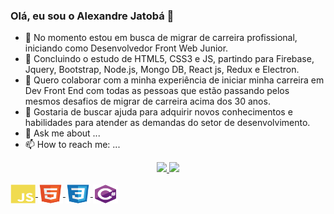 ### Olá, eu sou o Alexandre Jatobá 👋

- 🔭 No momento estou em busca de migrar de carreira profissional, iniciando como Desenvolvedor Front Web Junior.
- 🌱 Concluindo o estudo de HTML5, CSS3 e JS, partindo para Firebase, Jquery, Bootstrap, Node.js, Mongo DB, React js, Redux e Electron.
- 👯 Quero colaborar com a minha experiência de iniciar minha carreira em Dev Front End com todas as pessoas que estão passando pelos mesmos desafios de migrar de carreira acima dos 30 anos.
- 🤔 Gostaria de buscar ajuda para adquirir novos conhecimentos e habilidades para atender as demandas do setor de desenvolvimento.
- 💬 Ask me about ...
- 📫 How to reach me: ...

<div align="center">
  <a href="https://github.com/alexandrejs777">
  <img height="180em" src="https://github-readme-stats.vercel.app/api?username=alexandrejs777&show_icons=true&theme=merko&include_all_commits=true&count_private=true"/>
  <img height="180em" src="https://github-readme-stats.vercel.app/api/top-langs/?username=alexandrejs777&layout=compact&langs_count=7&theme=merko"/>
</div>
  
<div style="display: inline_block"><br>
  <img align="center" alt="ale-Js" height="30" width="40" src="https://raw.githubusercontent.com/devicons/devicon/master/icons/javascript/javascript-plain.svg">
  <img align="center" alt="ale-HTML" height="30" width="40" src="https://raw.githubusercontent.com/devicons/devicon/master/icons/html5/html5-original.svg">
  <img align="center" alt="ale-CSS" height="30" width="40" src="https://raw.githubusercontent.com/devicons/devicon/master/icons/css3/css3-original.svg">
  <img align="center" alt="ale-Csharp" height="30" width="40" src="https://raw.githubusercontent.com/devicons/devicon/master/icons/csharp/csharp-original.svg">
</div>


